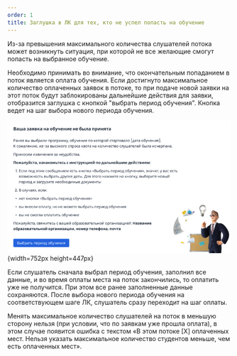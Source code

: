 ```yaml
---
order: 1
title: Заглушка в ЛК для тех, кто не успел попасть на обучение
---
```


Из-за превышения максимального количества слушателей потока может возникнуть ситуация, при которой не все желающие смогут попасть на выбранное обучение.

Необходимо принимать во внимание, что окончательным попаданием в поток является оплата обучения. Если достигнуто максимальное количество оплаченных заявок в потоке, то при подаче новой заявки на этот поток будут заблокированы дальнейшие действия для заявки, отобразится заглушка с кнопкой "выбрать период обучения". Кнопка ведет на шаг выбора нового периода обучения.

![](./zaglushka.png){width=752px height=447px}

Если слушатель сначала выбрал период обучения, заполнил все данные, и во время оплаты места на поток закончились, то оплатить уже не получится. При этом все ранее заполненные данные сохраняются. После выбора нового периода обучения на соответствующем шаге ЛК, слушатель сразу переходит на шаг оплаты.

Менять максимальное количество слушателей на поток в меньшую сторону нельзя (при условии, что по заявкам уже прошла оплата), в этом случае появится ошибка с текстом «В этом потоке \[Х\] оплаченных мест. Нельзя указать максимальное количество студентов меньше, чем есть оплаченных мест».




